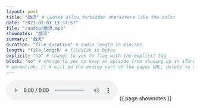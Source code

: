 ```yaml
---
layout: post
title: "戲流" # quotes allow forbidden characters like the colon
date: "2021-01-01 13:37:57"
file: "/audio/戲流.mp3"
shownotes: "戲流"
summary: "戲流"
duration: "file_duration" # audio length in min:sec
length: "file_length" # filesize in bytes
explicit: "no" # change to yes to flag with the explicit tag
block: "no" # change to yes to keep an episode from showing up in iTunes
# permalink: /1 # will be the ending part of the pages URL, delete to default to the title
---
```


<audio controls>
<source src="{{site.url}}{{site.baseurl}}{{ page.file }}" type="audio/x-mp3">
Your browser does not support the audio element.
</audio>
{{ page.shownotes }}
